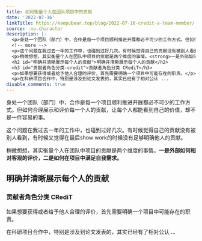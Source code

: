 ```yaml
---
title: 如何衡量个人在团队项目中的贡献
date: '2022-07-16'
linkTitle: https://kaopubear.top/blog/2022-07-16-credit-a-team-member/
source: .na.character
description: |-
  <p>身处一个团队（部门）中，合作是每一个项目顺利推进开展都必不可少的工作方式。但如何合理展示和评价每一个人的贡献，让每个人都能看到自己的价值，却不是一件容易的事。</p>
  <!-- more -->
  <p>这个问题在我过去一年的工作中，也碰到过好几次。有时候觉得自己的贡献没有被别人看到，有时候又觉得在最后show work的时候没有足够明确他人的贡献。</p>
  <p>稍微想想，其实衡量个人在团队中项目的贡献是两个维度的事情。<strong>一是外部如何相对客观的评价，二是如何在项目中满足自我需求。</strong></p>
  <h2 id="明确并清晰展示每个人的贡献">明确并清晰展示每个人的贡献</h2>
  <h3 id="贡献者角色分类-credit">贡献者角色分类 CRediT</h3>
  <p>如果想要获得或者给予他人合理的评价，首先需要明确一个项目中可能存在的职责。</p>
  <p>在科研项目合作中，特别是涉及到论文发表的，其实已经有了相对公认 ...
disable_comments: true
---
```

<p>身处一个团队（部门）中，合作是每一个项目顺利推进开展都必不可少的工作方式。但如何合理展示和评价每一个人的贡献，让每个人都能看到自己的价值，却不是一件容易的事。</p>
<!-- more -->
<p>这个问题在我过去一年的工作中，也碰到过好几次。有时候觉得自己的贡献没有被别人看到，有时候又觉得在最后show work的时候没有足够明确他人的贡献。</p>
<p>稍微想想，其实衡量个人在团队中项目的贡献是两个维度的事情。<strong>一是外部如何相对客观的评价，二是如何在项目中满足自我需求。</strong></p>
<h2 id="明确并清晰展示每个人的贡献">明确并清晰展示每个人的贡献</h2>
<h3 id="贡献者角色分类-credit">贡献者角色分类 CRediT</h3>
<p>如果想要获得或者给予他人合理的评价，首先需要明确一个项目中可能存在的职责。</p>
<p>在科研项目合作中，特别是涉及到论文发表的，其实已经有了相对公认 ...